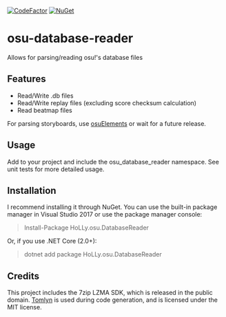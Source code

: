 [![CodeFactor](https://www.codefactor.io/repository/github/holly-hacker/osu-database-reader/badge)](https://www.codefactor.io/repository/github/holly-hacker/osu-database-reader)
[![NuGet](https://img.shields.io/nuget/v/HoLLy.osu.DatabaseReader.svg?style=flat-square)](https://www.nuget.org/packages/HoLLy.osu.DatabaseReader)
# osu-database-reader
Allows for parsing/reading osu!'s database files

## Features
- Read/Write .db files
- Read/Write replay files (excluding score checksum calculation)
- Read beatmap files

For parsing storyboards, use [osuElements](https://github.com/JasperDeSutter/osuElements) or wait for a future release.

## Usage
Add to your project and include the osu_database_reader namespace.
See unit tests for more detailed usage.

## Installation
I recommend installing it through NuGet. You can use the built-in package manager in Visual Studio 2017 or use the package manager console:

> Install-Package HoLLy.osu.DatabaseReader

Or, if you use .NET Core (2.0+):

> dotnet add package HoLLy.osu.DatabaseReader

## Credits
This project includes the 7zip LZMA SDK, which is released in the public domain.
[Tomlyn](https://github.com/dezhidki/Tommy) is used during code generation, and is licensed under the MIT license.
